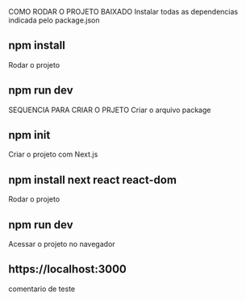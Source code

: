 COMO RODAR O PROJETO BAIXADO
Instalar todas as dependencias indicada pelo package.json
## npm install

Rodar o projeto
## npm run dev

SEQUENCIA PARA CRIAR O PRJETO
Criar o arquivo package
## npm  init

Criar o projeto com Next.js
## npm install next react react-dom

Rodar o projeto
## npm run dev

Acessar o projeto no navegador
## https://localhost:3000

comentario de teste